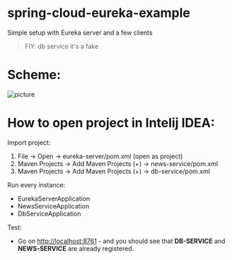 # spring-cloud-eureka-example
Simple setup with Eureka server and a few clients

> FIY: db service it's a fake

# Scheme:

![picture](https://preview.ibb.co/kdeBso/scheme.png)

# How to open project in Intelij IDEA:

Import project:
1) File -> Open -> eureka-server/pom.xml (open as project)
2) Maven Projects -> Add Maven Projects (+) -> news-service/pom.xml
3) Maven Projects -> Add Maven Projects (+) -> db-service/pom.xml

Run every instance:
* EurekaServerApplication
* NewsServiceApplication
* DbServiceApplication

Test:
* Go on [http://localhost:8761](http://localhost:8761) - and you should see that **DB-SERVICE** and **NEWS-SERVICE** are already registered.
